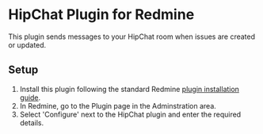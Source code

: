 HipChat Plugin for Redmine
==========================

This plugin sends messages to your HipChat room when issues are created or updated.

Setup
-----

1. Install this plugin following the standard Redmine [plugin installation guide](http://www.redmine.org/wiki/redmine/Plugins).
1. In Redmine, go to the Plugin page in the Adminstration area.
1. Select 'Configure' next to the HipChat plugin and enter the required details.
